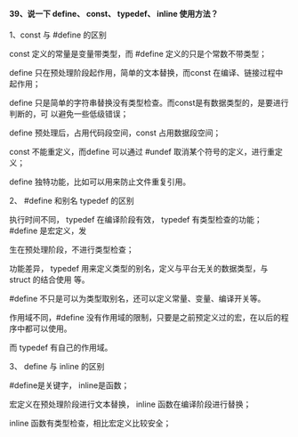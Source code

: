 #### 39、说⼀下 define、 const、 typedef、 inline 使⽤⽅法？

1、const 与 #define 的区别

 const 定义的常量是变量带类型，⽽ #define 定义的只是个常数不带类型；

 define 只在预处理阶段起作⽤，简单的⽂本替换，而const 在编译、链接过程中起作⽤；

 define 只是简单的字符串替换没有类型检查。⽽const是有数据类型的，是要进⾏判断的，可 以避免⼀些低级错误； 

define 预处理后，占⽤代码段空间，const 占⽤数据段空间； 

const 不能重定义，而define 可以通过 #undef 取消某个符号的定义，进⾏重定义；

 define 独特功能，比如可以⽤来防⽌⽂件重复引⽤。

2、 #define 和别名 typedef 的区别

执⾏时间不同，   typedef 在编译阶段有效，   typedef 有类型检查的功能；  #define 是宏定义，发

⽣在预处理阶段，不进⾏类型检查；

功能差异，   typedef ⽤来定义类型的别名，定义与平台⽆关的数据类型，与 struct 的结合使⽤
等。

#define 不只是可以为类型取别名，还可以定义常量、变量、编译开关等。

作⽤域不同，#define 没有作⽤域的限制，只要是之前预定义过的宏，在以后的程序中都可以使⽤。

⽽ typedef 有⾃⼰的作⽤域。

3、 define 与 inline 的区别

#define是关键字，   inline是函数；

宏定义在预处理阶段进⾏⽂本替换，   inline 函数在编译阶段进⾏替换；

inline 函数有类型检查，相⽐宏定义⽐较安全；

